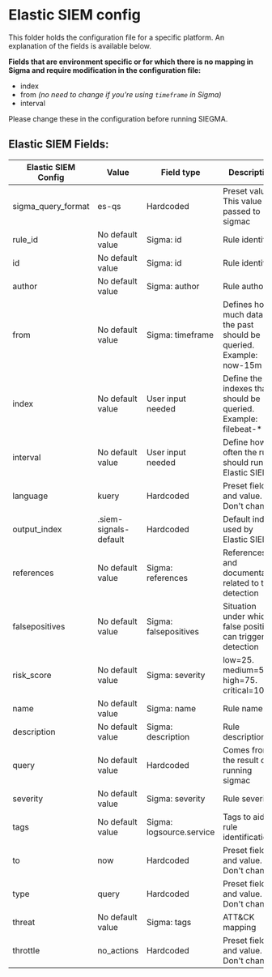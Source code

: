 # Elastic SIEM config

This folder holds the configuration file for a specific platform. An explanation of the fields is available below. 

**Fields that are environment specific or for which there is no mapping in Sigma and require modification in the configuration file:**

* index
* from *(no need to change if you're using `timeframe` in Sigma)*
* interval

Please change these in the configuration before running SIEGMA.

## Elastic SIEM Fields:

| Elastic SIEM Config | Value                 | Field type               | Description                                                           |
|---------------------|-----------------------|--------------------------|-----------------------------------------------------------------------|
| sigma_query_format  | es-qs                 | Hardcoded                | Preset value. This value is passed to sigmac                          |
| rule_id             | No default value      | Sigma: id                | Rule identifier                                                       |
| id                  | No default value      | Sigma: id                | Rule identifier                                                       |
| author              | No default value      | Sigma: author            | Rule author                                                           |
| from                | No default value      | Sigma: timeframe         | Defines how much data in the past should be queried. Example: now-15m |
| index               | No default value      | User input needed        | Define the indexes that should be queried. Example: filebeat-*        |
| interval            | No default value      | User input needed        | Define how often the rule should run in Elastic SIEM                  |
| language            | kuery                 | Hardcoded                | Preset field and value. Don't change                                  |
| output_index        | .siem-signals-default | Hardcoded                | Default index used by Elastic SIEM                                    |
| references          | No default value      | Sigma: references        | References and documentation related to the detection                 |
| falsepositives      | No default value      | Sigma: falsepositives    | Situation under which a false positive can trigger the detection      |
| risk_score          | No default value      | Sigma: severity          | low=25. medium=50. high=75. critical=100                              |
| name                | No default value      | Sigma: name              | Rule name                                                             |
| description         | No default value      | Sigma: description       | Rule description                                                      |
| query               | No default value      | Hardcoded                | Comes from the result of running sigmac                               |
| severity            | No default value      | Sigma: severity          | Rule severity                                                         |
| tags                | No default value      | Sigma: logsource.service | Tags to aid in rule identification                                    |
| to                  | now                   | Hardcoded                | Preset field and value. Don't change                                  |
| type                | query                 | Hardcoded                | Preset field and value. Don't change                                  |
| threat              | No default value      | Sigma: tags              | ATT&CK mapping                                                        |
| throttle            | no_actions            | Hardcoded                | Preset field and value. Don't change                                  |
